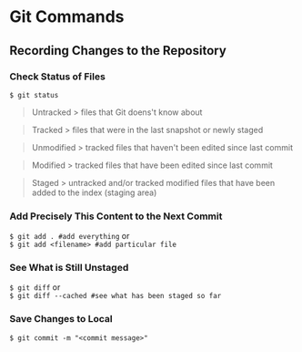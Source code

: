 # Git Commands
## Recording Changes to the Repository
### Check Status of Files
`$ git status`
>Untracked > files that Git doens't know about

>Tracked > files that were in the last snapshot or newly staged

>Unmodified > tracked files that haven't been edited since last commit

>Modified > tracked files that have been edited since last commit

>Staged > untracked and/or tracked modified files that have been added to the index (staging area)

### Add Precisely This Content to the Next Commit
`$ git add . #add everything` or \
`$ git add <filename> #add particular file`

### See What is Still Unstaged
`$ git diff` or \
`$ git diff --cached #see what has been staged so far`

### Save Changes to Local
`$ git commit -m "<commit message>"`

